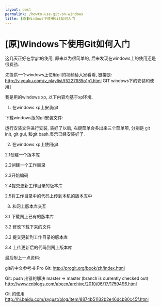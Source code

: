 ```yaml
---
layout: post
permalink: /howto-use-git-on-windows
title: [原]Windows下使用Git如何入门
---
```


# [原]Windows下使用Git如何入门 #


这几天正好在学git的使用, 原来以为很简单的, 后来发现在windows上的使用还是很费劲.

先提供一个windows上使用git的视频给大家看看, 链接是: http://v.youku.com/v_playlist/f5227985o1p1.html GIT windows下的安装和使用]

我是用的windows xp, 以下内容均基于xp环境.

1. 在windows xp上安装git

下载windows版的git安装文件:

运行安装文件进行安装, 装好了以后, 右键菜单会多出来三个菜单项, 分别是 git init, git gui, 和git bash.表示已经安装好了.

2. 在windows xp上使用git

2.1创建一个版本库

2.2创建一个工作目录

2.3开始编码

2.4提交更新工作目录的版本库

2.5将工作目录中的代码上传到本机的版本库中

3. 和网上版本库交互

3.1 下载网上已有的版本库

3.2 修改下载下来的文件

3.3 提交更新到工作目录的版本库

3.4 上传更新后的代码到网上版本库


最后附上一点资料:

git的中文参考书:Pro Git: http://progit.org/book/zh/index.html

Git: push 出错的解决 master -> master (branch is currently checked out) http://www.cnblogs.com/abeen/archive/2010/06/17/1759496.html

Git 的使用 http://hi.baidu.com/syqust/blog/item/8874b51132b2e46dcb80c45f.html